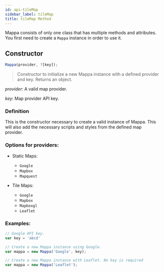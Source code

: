```yaml
---
id: api-tileMap
sidebar_label: tileMap
title: tileMap Method
---
```


Mappa consists of only one class that has multiple methods and attributes. You first need to create a `Mappa` instance in order to use it.

## Constructor

```javascript
Mappa(provider, ?[key]);
```
> Constructor to initialize a new Mappa instance with a defined provider and key. Returns an object.

*provider*: A valid map provider.

*key*: Map provider API key.

### Definition

This is the constructor necessary to create a valid instance of Mappa. This will also add the necessary scripts and styles from the defined map provider.

### Options for providers:
  + Static Maps:
    - `Google`
    - `Mapbox`
    - `Mapquest`

  + Tile Maps:
    - `Google`
    - `Mapbox`
    - `Mapboxgl`
    - `Leaflet`

### Examples:
```javascript
// Google API key.
var key = 'abcd'

// Create a new Mappa instance using Google.
var mappa = new Mappa('Google', key);
```

```javascript
// Create a new Mappa instance with Leaflet. No key is required
var mappa = new Mappa('Leaflet');
```